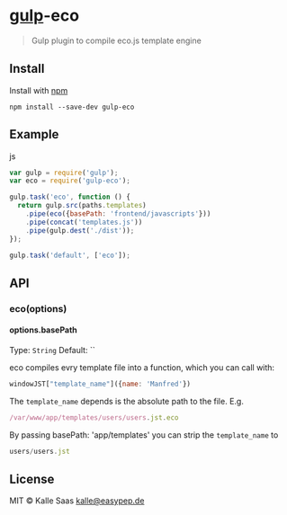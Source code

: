 # [gulp](https://github.com/wearefractal/gulp)-eco

> Gulp plugin to compile eco.js template engine

## Install

Install with [npm](https://www.npmjs.org)

```
npm install --save-dev gulp-eco
```


## Example

js
```js
var gulp = require('gulp');
var eco = require('gulp-eco');

gulp.task('eco', function () {
  return gulp.src(paths.templates)
    .pipe(eco({basePath: 'frontend/javascripts'}))
    .pipe(concat('templates.js'))
    .pipe(gulp.dest('./dist'));
});

gulp.task('default', ['eco']);
```


## API

### eco(options)


#### options.basePath

Type: `String`
Default: ``

eco compiles evry template file into a function, which you can call with:

```js
windowJST["template_name"]({name: 'Manfred'})
```

The ```template_name``` depends is the absolute path to the file. E.g.

```js
/var/www/app/templates/users/users.jst.eco
```

By passing basePath: 'app/templates' you can strip the ```template_name``` to

```js
users/users.jst
```

## License

MIT © Kalle Saas <kalle@easypep.de>
